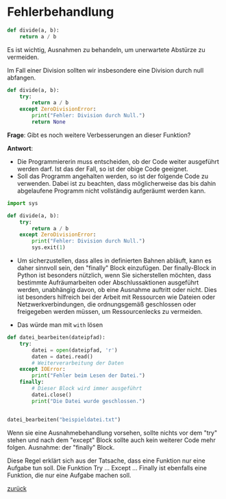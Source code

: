 # Fehlerbehandlung

```python
def divide(a, b):
    return a / b
```

Es ist wichtig, Ausnahmen zu behandeln, um unerwartete Abstürze zu vermeiden.

Im Fall einer Division sollten wir insbesondere eine Division durch null abfangen.

```python
def divide(a, b):
    try:
        return a / b
    except ZeroDivisionError:
        print("Fehler: Division durch Null.")
        return None
```

**Frage**: Gibt es noch weitere Verbesserungen an dieser Funktion?

**Antwort**:

- Die Programmiererin muss entscheiden, ob der Code weiter ausgeführt werden darf. Ist das der Fall, so ist der obige
  Code geeignet.
- Soll das Programm angehalten werden, so ist der folgende Code zu verwenden. Dabei ist zu beachten, dass möglicherweise
  das bis dahin abgelaufene Programm nicht vollständig aufgeräumt werden kann.

```python
import sys

def divide(a, b):
    try:
        return a / b
    except ZeroDivisionError:
        print("Fehler: Division durch Null.")
        sys.exit(1)
```

- Um sicherzustellen, dass alles in definierten Bahnen abläuft, kann es daher sinnvoll sein, den "finally" Block
  einzufügen. Der finally-Block in Python ist besonders nützlich, wenn Sie sicherstellen möchten, dass bestimmte
  Aufräumarbeiten oder Abschlussaktionen ausgeführt werden, unabhängig davon, ob eine Ausnahme auftritt oder nicht. Dies
  ist besonders hilfreich bei der Arbeit mit Ressourcen wie Dateien oder Netzwerkverbindungen, die ordnungsgemäß
  geschlossen oder freigegeben werden müssen, um Ressourcenlecks zu vermeiden.

* Das würde man mit `with` lösen
```python
def datei_bearbeiten(dateipfad):
    try:
        datei = open(dateipfad, 'r')
        daten = datei.read()
        # Weiterverarbeitung der Daten
    except IOError:
        print("Fehler beim Lesen der Datei.")
    finally:
        # Dieser Block wird immer ausgeführt
        datei.close()
        print("Die Datei wurde geschlossen.")


datei_bearbeiten("beispieldatei.txt")
```

Wenn sie eine Ausnahmebehandlung vorsehen, sollte nichts vor dem "try" stehen und nach dem "except" Block sollte auch
kein weiterer Code mehr folgen. Ausnahme: der "finally" Block.

Diese Regel erklärt sich aus der Tatsache, dass eine Funktion nur eine Aufgabe tun soll. Die Funktion
Try ... Except ... Finally ist ebenfalls eine Funktion, die nur eine Aufgabe machen soll.

[zurück](../TheGoodPractices)